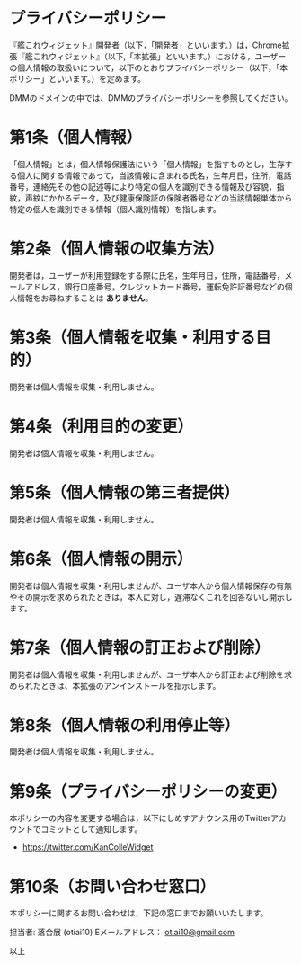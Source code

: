 # プライバシーポリシー

『艦これウィジェット』開発者（以下，「開発者」といいます。）は，Chrome拡張『艦これウィジェット』（以下,「本拡張」といいます。）における，ユーザーの個人情報の取扱いについて，以下のとおりプライバシーポリシー（以下，「本ポリシー」といいます。）を定めます。

DMMのドメインの中では、DMMのプライバシーポリシーを参照してください。

# 第1条（個人情報）

「個人情報」とは，個人情報保護法にいう「個人情報」を指すものとし，生存する個人に関する情報であって，当該情報に含まれる氏名，生年月日，住所，電話番号，連絡先その他の記述等により特定の個人を識別できる情報及び容貌，指紋，声紋にかかるデータ，及び健康保険証の保険者番号などの当該情報単体から特定の個人を識別できる情報（個人識別情報）を指します。

# 第2条（個人情報の収集方法）

開発者は，ユーザーが利用登録をする際に氏名，生年月日，住所，電話番号，メールアドレス，銀行口座番号，クレジットカード番号，運転免許証番号などの個人情報をお尋ねすることは **ありません**。

# 第3条（個人情報を収集・利用する目的）

開発者は個人情報を収集・利用しません。

# 第4条（利用目的の変更）

開発者は個人情報を収集・利用しません。

# 第5条（個人情報の第三者提供）

開発者は個人情報を収集・利用しません。

# 第6条（個人情報の開示）

開発者は個人情報を収集・利用しませんが、ユーザ本人から個人情報保存の有無やその開示を求められたときは，本人に対し，遅滞なくこれを回答ないし開示します。

# 第7条（個人情報の訂正および削除）

開発者は個人情報を収集・利用しませんが、ユーザ本人から訂正および削除を求められたときは、本拡張のアンインストールを指示します。

# 第8条（個人情報の利用停止等）

開発者は個人情報を収集・利用しません。

# 第9条（プライバシーポリシーの変更）

本ポリシーの内容を変更する場合は，以下にしめすアナウンス用のTwitterアカウントでコミットとして通知します。

- https://twitter.com/KanColleWidget

# 第10条（お問い合わせ窓口）

本ポリシーに関するお問い合わせは，下記の窓口までお願いいたします。

担当者: 落合展 (otiai10)
Eメールアドレス： otiai10@gmail.com

以上